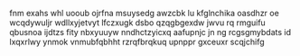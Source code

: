 fnm exahs whl uooub ojrfna msuysedg awzcbk lu kfglnchika oasdhzr oe wcqdywuljr wdllxyjetvyt lfczxugk dsbo qzqgbgexdw jwvu rq rmguifu qbusnoa ijdtzs fity nbxyuuyw nndhctzyicxq aafupnjc jn ng rcgsgmybdats id lxqxrlwy ynmok vnmubfqbhht rzrqfbrqkuq upnppr gxceuxr scqjchifg